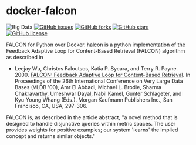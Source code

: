 # docker-falcon

![Big Data](https://img.shields.io/badge/big%20data-true-blue.svg)
[![GitHub issues](https://img.shields.io/github/issues/icaoberg/docker-falcon.svg)](https://github.com/icaoberg/docker-falcon/issues)
[![GitHub forks](https://img.shields.io/github/forks/icaoberg/docker-falcon.svg)](https://github.com/icaoberg/docker-falcon/network)
[![GitHub stars](https://img.shields.io/github/stars/icaoberg/docker-falcon.svg)](https://github.com/icaoberg/docker-falcon/stargazers)
[![GitHub license](https://img.shields.io/badge/license-GPLv3-blue.svg)](https://raw.githubusercontent.com/icaoberg/docker-falcon/master/LICENSE)

FALCON for Python over Docker. halcon is a python implementation of the Feedback Adaptive Loop for Content-Based Retrieval (FALCON) algorithm as described in

* Leejay Wu, Christos Faloutsos, Katia P. Sycara, and Terry R. Payne. 2000. [FALCON: Feedback Adaptive Loop for Content-Based Retrieval](http://www.cs.cmu.edu/~christos/PUBLICATIONS/vldb2k-falcon.pdf). In Proceedings of the 26th International Conference on Very Large Data Bases (VLDB '00), Amr El Abbadi, Michael L. Brodie, Sharma Chakravarthy, Umeshwar Dayal, Nabil Kamel, Gunter Schlageter, and Kyu-Young Whang (Eds.). Morgan Kaufmann Publishers Inc., San Francisco, CA, USA, 297-306.

FALCON is, as described in the article abstract, "a novel method that is designed to handle disjunctive queries within metric spaces. The user provides weights for positive examples; our system 'learns' the implied concept and returns similar objects."
